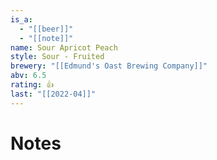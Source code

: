 ```yaml
---
is_a:
  - "[[beer]]"
  - "[[note]]"
name: Sour Apricot Peach
style: Sour - Fruited
brewery: "[[Edmund's Oast Brewing Company]]"
abv: 6.5
rating: 👍
last: "[[2022-04]]"
---
```

# Notes

